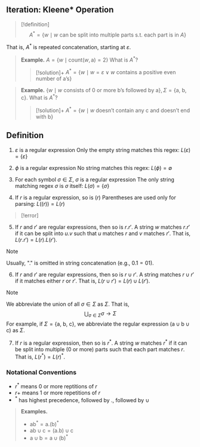 ## Iteration: Kleene* Operation

>[!definition]
>$$A^*=\{w\mid w \text{ can be split into multiple parts s.t. each part is in }A\}$$

That is, $A^*$ is repeated concatenation, starting at $\varepsilon$.

>**Example.** $A=\{w\mid \mathrm{count}(w, \mathrm a)=2\}$ What is $A^*$?
>
>>[!solution]+
>>$A^*=\{w\mid w=\varepsilon \lor w \text{ contains a positive even number of a's}\}$

>**Example.** $\{w\mid w \text{ consists of 0 or more b's followed by a}\}, \Sigma=\{\text{a, b, c}\}$. What is $A^*$?
>
>>[!solution]+
>>$A^*=\{w\mid w \text{ doesn't contain any c and doesn't end with b}\}$

## Definition

1. $\varepsilon$ is a regular expression
	Only the empty string matches this regex: $L(\varepsilon)=\{\varepsilon\}$

2. $\phi$ is a regular expression
	No string matches this regex: $L(\phi)=\emptyset$

3. For each symbol $\sigma\in \Sigma$, $\sigma$ is a regular expression
	The only string matching regex $\sigma$ is $\sigma$ itself: $L(\sigma)=\{\sigma\}$

4. If $r$ is a regular expression, so is $(r)$
	Parentheses are used only for parsing: $L((r))=L(r)$

>[!error]


5. If $r$ and $r'$ are regular expressions, then so is $r.r'$. 
	A string $w$ matches $r.r'$ if it can be split into $u.v$ such that $u$ matches $r$ and $v$ matches $r'$. That is, $L(r.r')=L(r).L(r')$.

>[!note]
>Usually, "." is omitted in string concatenation (e.g., $0.1=01$).

6. If $r$ and $r'$ are regular expressions, then so is $r \cup r'$. 
	A string matches $r\cup r'$ if it matches either $r$ or $r'$. That is, $L(r\cup r')=L(r)\cup L(r')$.

>[!note]
>We abbreviate the union of all $\sigma\in\Sigma$ as $\Sigma$. That is, $$\bigcup_{\sigma\in\Sigma}\sigma\rightarrow\Sigma$$
>For example, if $\Sigma=\{\text{a, b, c}\}$, we abbreviate the regular expression $(\mathrm a\cup \mathrm b \cup \mathrm c)$ as $\Sigma$.

7. If $r$ is a regular expression, then so is $r^*$.
	A string $w$ matches $r^*$ if it can be split into multiple (0 or more) parts such that each part matches $r$. That is, $L(r^*)=L(r)^*$.

### Notational Conventions

- $r^*$ means 0 or more reptitions of $r$
- $r+$ means 1 or more repetitions of $r$
- $^*$ has highest precedence, followed by $.$, followed by $\cup$

>**Examples.**
>- $\mathrm{ab}^*=\text{a.(b)}^*$
>- $\mathrm{ab\cup c=\text{(a.b)}\cup c}$
>- $\mathrm a \cup\mathrm b=\mathrm a \cup (\mathrm b)^*$

